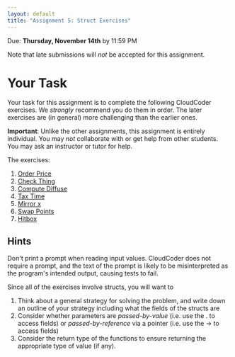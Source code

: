 ```yaml
---
layout: default
title: "Assignment 5: Struct Exercises"
---
```


Due: **Thursday, November 14th** by 11:59 PM

<div class="callout">
Note that late submissions will <em>not</em> be accepted for this assignment.
</div>

# Your Task

Your task for this assignment is to complete the following CloudCoder exercises.  We <em>strongly</em> recommend you do them in order.  The later exercises are (in general) more challenging than the earlier ones.

<div class="callout">
<b>Important</b>: Unlike the other assignments, this assignment is entirely individual.  You may <em>not</em> collaborate with or get help from other students.  You may ask an instructor or tutor for help.
</div>

The exercises:

1. [Order Price](https://cs.ycp.edu/cloudcoder/#exercise?c=23,p=1176) <!-- 23:42 -->
2. [Check Thing](https://cs.ycp.edu/cloudcoder/#exercise?c=23,p=1175) <!-- 23:41 -->
3. [Compute Diffuse](https://cs.ycp.edu/cloudcoder/#exercise?c=23,p=1174) <!-- 23:40 -->
4. [Tax Time](https://cs.ycp.edu/cloudcoder/#exercise?c=23,p=1177) <!-- 23:43 -->
5. [Mirror x](https://cs.ycp.edu/cloudcoder/#exercise?c=23,p=1178) <!-- 23:44 -->
6. [Swap Points](https://cs.ycp.edu/cloudcoder/#exercise?c=23,p=1179) <!-- 23:45 -->
7. [Hitbox](https://cs.ycp.edu/cloudcoder/#exercise?c=23,p=1180)  <!-- 23:46 -->

## Hints

Don't print a prompt when reading input values.  CloudCoder does not require a prompt, and the text of the prompt is likely to be misinterpreted as the program's intended output, causing tests to fail.

Since all of the exercises involve structs, you will want to

1. Think about a general strategy for solving the problem, and write down an outline of your strategy including what the fields of the structs are
2. Consider whether parameters are *passed-by-value* (i.e. use the . to access fields) or *passed-by-reference* via a pointer (i.e. use the -> to access fields)
3. Consider the return type of the functions to ensure returning the appropriate type of value (if any).

<!-- vim:set wrap: -->
<!-- vim:set linebreak: -->
<!-- vim:set nolist: -->
